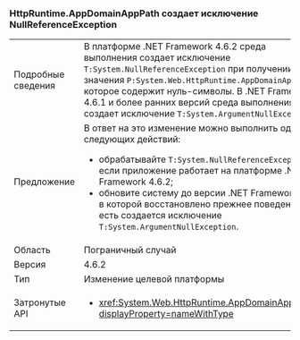 ### <a name="httpruntimeappdomainapppath-throws-a-nullreferenceexception"></a>HttpRuntime.AppDomainAppPath создает исключение NullReferenceException

|   |   |
|---|---|
|Подробные сведения|В платформе .NET Framework 4.6.2 среда выполнения создает исключение <code>T:System.NullReferenceException</code> при получении значения <code>P:System.Web.HttpRuntime.AppDomainAppPath</code>, которое содержит нуль-символы. В .NET Framework 4.6.1 и более ранних версий среда выполнения создает исключение <code>T:System.ArgumentNullException</code>.|
|Предложение|В ответ на это изменение можно выполнить одно из следующих действий:<ul><li>обрабатывайте <code>T:System.NullReferenceException</code>, если приложение работает на платформе .NET Framework 4.6.2;</li><li>обновите систему до версии .NET Framework 4.7, в которой восстановлено прежнее поведение, то есть создается исключение <code>T:System.ArgumentNullException</code>.</li></ul>|
|Область|Пограничный случай|
|Версия|4.6.2|
|Тип|Изменение целевой платформы|
|Затронутые API|<ul><li><xref:System.Web.HttpRuntime.AppDomainAppPath?displayProperty=nameWithType></li></ul>|

